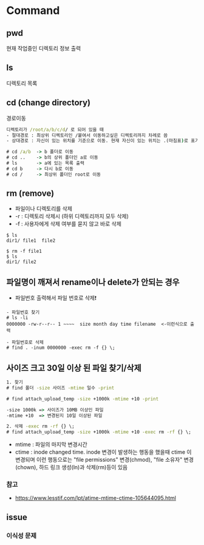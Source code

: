 # Command

## pwd
  현재 작업중인 디렉토리 정보 출력

## ls
  디렉토리 목록 

## cd (change directory) 
  경로이동

```cmd
디렉토리가 /root/a/b/c/d/ 로 되어 있을 때
- 절대경로 : 최상위 디렉토리인 /붙여서 이동하고싶은 디렉토리까지 차례로 씀
- 상대경로 : 자신이 있는 위치를 기준으로 이동. 현재 자신이 있는 위치는 .(마침표)로 표기

# cd /a/b  -> b 폴더로 이동
# cd ..    -> b의 상위 폴더인 a로 이동
# ls       -> a에 있는 목록 출력
# cd b     -> 다시 b로 이동
# cd /     -> 최상위 폴더인 root로 이동
```

## rm (remove)
- 파일이나 디렉토리를 삭제
- -r : 디렉토리 삭제시 (하위 디렉토리까지 모두 삭제)
- -f : 사용자에게 삭제 여부를 묻지 않고 바로 삭제
```
$ ls
dir1/ file1  file2

$ rm -f file1
$ ls
dir1/ file2

```

## 파일명이 깨져서 rename이나 delete가 안되는 경우
- 파일번호 출력해서 파일 번호로 삭제❗
```
- 파일번호 찾기
# ls -li 
0000000 -rw-r--r-- 1 ~~~~  size month day time filename  <-이런식으로 출력

- 파일번호로 삭제
# find . -inum 0000000 -exec rm -f {} \;
```

## 사이즈 크고 30일 이상 된 파일 찾기/삭제
```cmd
1. 찾기
# find 폴더 -size 사이즈 -mtime 일수 -print  

# find attach_upload_temp -size +1000k -mtime +10 -print

-size 1000k => 사이즈가 10MB 이상인 파일
-mtime +10  => 변경된지 10일 이상된 파일

2. 삭제 -exec rm -rf {} \;
# find attach_upload_temp -size +1000k -mtime +10 -exec rm -rf {} \;

```
- mtime : 파일의 마지막 변경시간
- ctime : inode changed time. inode 변경이 발생하는 행동을 했을때 ctime 이 변경되며 이런 행동으로는 "file permissions" 변경(chmod), "file 소유자" 변경(chown), 하드 링크 생성(ln)과 삭제(rm)등이 있음


### 참고
- https://www.lesstif.com/lpt/atime-mtime-ctime-105644095.html


## issue
### 이식성 문제


